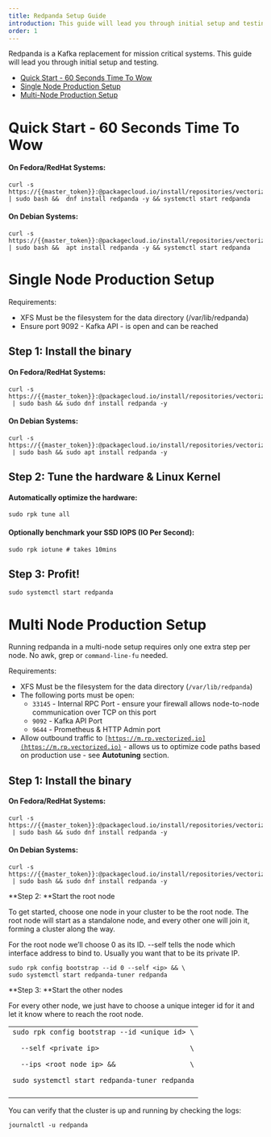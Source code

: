 ```yaml
---
title: Redpanda Setup Guide
introduction: This guide will lead you through initial setup and testing.
order: 1
---
```

Redpanda is a Kafka replacement for mission critical systems. This guide will lead you through initial setup and testing.



*   [Quick Start - 60 Seconds Time To Wow](#bookmark=id.kztlmwtzncny)
*   [Single Node Production Setup](#bookmark=id.1e9jonuebw7i)
*   [Multi-Node Production Setup](#bookmark=id.7dy6z0b7blxs)

        
# Quick Start - 60 Seconds Time To Wow
<a name="Quick_Start"></a>
#### On Fedora/RedHat Systems:


```
curl -s https://{{master_token}}:@packagecloud.io/install/repositories/vectorizedio/v/script.rpm.sh 
| sudo bash &&  dnf install redpanda -y && systemctl start redpanda
```



#### On Debian Systems:


```
curl -s https://{{master_token}}:@packagecloud.io/install/repositories/vectorizedio/v/script.deb.sh 
| sudo bash &&  apt install redpanda -y && systemctl start redpanda
```



# Single Node Production Setup
<a name="Single_Node"></a>
Requirements:



*   XFS Must be the filesystem for the data directory (/var/lib/redpanda)
*   Ensure port 9092  - Kafka API - is open and can be reached


## **Step 1**:  Install the binary


#### On Fedora/RedHat Systems:


```
curl -s https://{{master_token}}:@packagecloud.io/install/repositories/vectorizedio/v/script.rpm.sh
 | sudo bash && sudo dnf install redpanda -y
```



#### On Debian Systems:


```
curl -s https://{{master_token}}:@packagecloud.io/install/repositories/vectorizedio/v/script.deb.sh
 | sudo bash && sudo apt install redpanda -y
```



## **Step 2**: Tune the hardware & Linux Kernel


#### Automatically optimize the hardware: 


```
sudo rpk tune all
```



#### Optionally benchmark your SSD IOPS (IO Per Second):


```
sudo rpk iotune # takes 10mins
```



## **Step 3**: Profit!


```
sudo systemctl start redpanda
```



# Multi Node Production Setup
<a name="Multi_Node"></a>
Running redpanda in a multi-node setup requires only one extra step per node. No awk, grep or `command-line-fu` needed. 

Requirements:



*   XFS Must be the filesystem for the data directory (`/var/lib/redpanda`)
*   The following ports must be open:
    *   `33145` - Internal RPC Port - ensure your firewall allows node-to-node communication over TCP  on this port
    *   `9092`  - Kafka API Port
    *   `9644` - Prometheus & HTTP Admin port
*   Allow outbound traffic to <code>[https://m.rp.vectorized.io](https://m.rp.vectorized.io)</code> - allows us to optimize code paths based on production use - see <strong>Autotuning</strong> section.


## <strong>Step 1</strong>:  Install the binary


#### On Fedora/RedHat Systems:


```
curl -s https://{{master_token}}:@packagecloud.io/install/repositories/vectorizedio/v/script.rpm.sh
 | sudo bash && sudo dnf install redpanda -y
```



#### On Debian Systems:


```
curl -s https://{{master_token}}:@packagecloud.io/install/repositories/vectorizedio/v/script.deb.sh
 | sudo bash && sudo dnf install redpanda -y
```


**Step 2: **Start the root node

To get started, choose one node in your cluster to be the root node. The root node will start as a standalone node, and every other one will join it, forming a cluster along the way.

For the root node we’ll choose 0 as its ID. --self tells the node which interface address to bind to. Usually you want that to be its private IP.


```
sudo rpk config bootstrap --id 0 --self <ip> && \
sudo systemctl start redpanda-tuner redpanda
```


**Step 3: **Start the other nodes

For every other node, we just have to choose a unique integer id for it and let it know where to reach the root node.


<table>
  <tr>
   <td><code>sudo rpk config bootstrap --id &lt;unique id> \</code>
<p>
<code>  --self &lt;private ip>                      \</code>
<p>
<code>  --ips &lt;root node ip> &&                  \</code>
<p>
<code>sudo systemctl start redpanda-tuner redpanda</code>
   </td>
  </tr>
  <tr>
   <td>
   </td>
  </tr>
</table>


You can verify that the cluster is up and running by checking the logs:


```
journalctl -u redpanda
```

